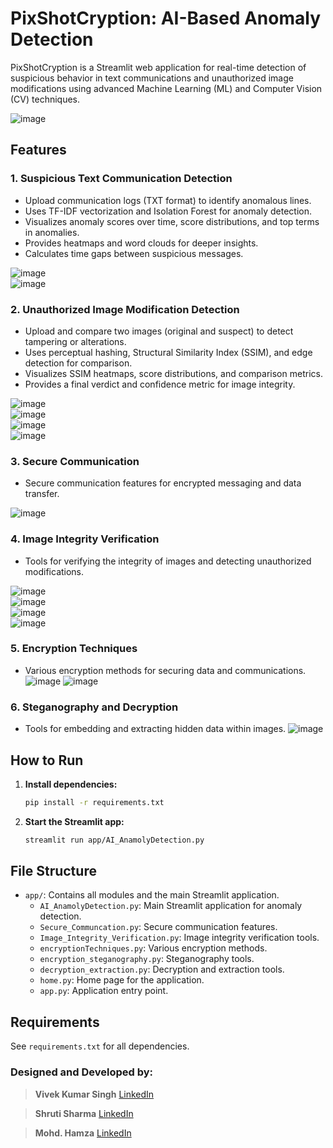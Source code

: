 # PixShotCryption: AI-Based Anomaly Detection

PixShotCryption is a Streamlit web application for real-time detection of suspicious behavior in text communications and unauthorized image modifications using advanced Machine Learning (ML) and Computer Vision (CV) techniques.

![image](https://github.com/user-attachments/assets/94df684f-371a-4f69-92a1-fca915b6f442)

## Features

### 1. Suspicious Text Communication Detection
- Upload communication logs (TXT format) to identify anomalous lines.
- Uses TF-IDF vectorization and Isolation Forest for anomaly detection.
- Visualizes anomaly scores over time, score distributions, and top terms in anomalies.
- Provides heatmaps and word clouds for deeper insights.
- Calculates time gaps between suspicious messages.

![image](https://github.com/user-attachments/assets/ee83b87a-9693-47fd-9171-6c7b5e7dae10)
<br>
![image](https://github.com/user-attachments/assets/6e5d396a-b76d-4807-8cbe-1f1e15f1d700)

### 2. Unauthorized Image Modification Detection
- Upload and compare two images (original and suspect) to detect tampering or alterations.
- Uses perceptual hashing, Structural Similarity Index (SSIM), and edge detection for comparison.
- Visualizes SSIM heatmaps, score distributions, and comparison metrics.
- Provides a final verdict and confidence metric for image integrity.

![image](https://github.com/user-attachments/assets/1a191620-9486-44b8-b767-940a88f644d0)
<br>
![image](https://github.com/user-attachments/assets/11f4adfa-3cc4-41e1-9b57-2d3feb63dfef)
<br>
![image](https://github.com/user-attachments/assets/a60d4a17-55c7-4316-9597-788a668b06eb)
<br>
![image](https://github.com/user-attachments/assets/5a59c803-1579-46bd-ba41-344cc031bb9a)

### 3. Secure Communication
- Secure communication features for encrypted messaging and data transfer.

![image](https://github.com/user-attachments/assets/ce559199-3eeb-4081-880a-7db36f053c1b)

### 4. Image Integrity Verification
- Tools for verifying the integrity of images and detecting unauthorized modifications.

![image](https://github.com/user-attachments/assets/d8710d13-01f3-4b55-a09f-b32ccd210ebb)
<br>
![image](https://github.com/user-attachments/assets/5c88d6f6-21fc-4482-856f-89147f77228d)
<br>
![image](https://github.com/user-attachments/assets/3ce7c13d-d153-4f80-b311-1f612a346cf1)
<br>
![image](https://github.com/user-attachments/assets/5796c2bc-0b3c-4158-b421-89a71b04e094)

### 5. Encryption Techniques
- Various encryption methods for securing data and communications.
![image](https://github.com/user-attachments/assets/0baa1435-963e-44a9-9953-1b26a6934b76)
![image](https://github.com/user-attachments/assets/7931bfde-1f67-4fa3-be7a-18e760614fbb)

### 6. Steganography and Decryption
- Tools for embedding and extracting hidden data within images.
![image](https://github.com/user-attachments/assets/4e60b002-d234-4330-90ab-2c4f87ee5a96)


## How to Run

1. **Install dependencies:**
   ```bash
   pip install -r requirements.txt
   ```
2. **Start the Streamlit app:**
   ```bash
   streamlit run app/AI_AnamolyDetection.py
   ```

## File Structure
- `app/`: Contains all modules and the main Streamlit application.
  - `AI_AnamolyDetection.py`: Main Streamlit application for anomaly detection.
  - `Secure_Communcation.py`: Secure communication features.
  - `Image_Integrity_Verification.py`: Image integrity verification tools.
  - `encryptionTechniques.py`: Various encryption methods.
  - `encryption_steganography.py`: Steganography tools.
  - `decryption_extraction.py`: Decryption and extraction tools.
  - `home.py`: Home page for the application.
  - `app.py`: Application entry point.

## Requirements
See `requirements.txt` for all dependencies.

### Designed and Developed by:
> **Vivek Kumar Singh**
> [LinkedIn](https://www.linkedin.com/in/vivek-singh-858941201/)

> **Shruti Sharma**
> [LinkedIn](https://www.linkedin.com/in/shruti-sharma-9949351a8)

> **Mohd. Hamza**
> [LinkedIn](https://www.linkedin.com/in/mohd-hamza-648a15319)
